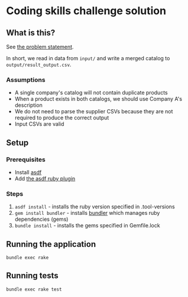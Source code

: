 # Coding skills challenge solution

## What is this?

See [the problem statement](https://github.com/tosumitagrawal/codingskills).

In short, we read in data from `input/` and write a merged catalog to `output/result_output.csv`.

### Assumptions

- A single company's catalog will not contain duplicate products
- When a product exists in both catalogs, we should use Company A's description
- We do not need to parse the supplier CSVs because they are not required to produce the correct output
- Input CSVs are valid

## Setup

### Prerequisites

- Install [asdf](https://asdf-vm.com/guide/getting-started.html)
- Add [the asdf ruby plugin](https://github.com/asdf-vm/asdf-ruby)

### Steps

1. `asdf install` - installs the ruby version specified in .tool-versions
2. `gem install bundler` - installs [bundler](https://bundler.io/) which manages ruby dependencies (gems)
3. `bundle install` - installs the gems specified in Gemfile.lock

## Running the application

`bundle exec rake`

## Running tests

`bundle exec rake test`
